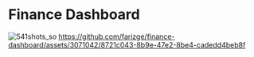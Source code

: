 # Finance Dashboard
![541shots_so](https://github.com/farizge/finance-dashboard/assets/3071042/9e068d72-6266-4796-965e-b6472b63ff51)
https://github.com/farizge/finance-dashboard/assets/3071042/8721c043-8b9e-47e2-8be4-cadedd4beb8f


